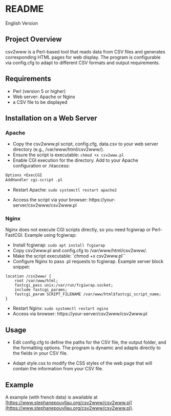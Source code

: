 # README
English Version
## Project Overview
csv2www is a Perl-based tool that reads data from CSV files and generates corresponding HTML pages for web display. The program is configurable via config.cfg to adapt to different CSV formats and output requirements.
## Requirements
- Perl (version 5 or higher)
- Web server: Apache or Nginx
- a CSV file to be displayed
## Installation on a Web Server
### Apache
- Copy the csv2www.pl script, config.cfg, data.csv to your web server directory (e.g., /var/www/html/csv2www/).
- Ensure the script is executable: `chmod +x csv2www.pl`
- Enable CGI execution for the directory. Add to your Apache configuration or .htaccess:

```perl
Options +ExecCGI
AddHandler cgi-script .pl
```

- Restart Apache: `sudo systemctl restart apache2`

- Access the script via your browser: https://your-server/csv2www/csv2www.pl
### Nginx
Nginx does not execute CGI scripts directly, so you need fcgiwrap or Perl-FastCGI. Example using fcgiwrap:

- Install fcgiwrap: `sudo apt install fcgiwrap`
- Copy csv2www.pl and config.cfg to /var/www/html/csv2www/.
- Make the script executable: `chmod +x csv2www.pl``
- Configure Nginx to pass .pl requests to fcgiwrap. Example server block snippet:
```shell
location /csv2www/ {
    root /var/www/html;
    fastcgi_pass unix:/var/run/fcgiwrap.socket;
    include fastcgi_params;
    fastcgi_param SCRIPT_FILENAME /var/www/html$fastcgi_script_name;
}
```

- Restart Nginx: `sudo systemctl restart nginx`
- Access via browser: https://your-server/csv2www/csv2www.pl

## Usage

- Edit config.cfg to define the paths for the CSV file, the output folder, and the formatting options. The program is dynamic and adapts directly to the fields in your CSV file.

- Adapt style.css to modify the CSS styles of the web page that will contain the information from your CSV file.

## Example
A example (with french data) is awailable at [https://www.stephanepouyllau.org/csv2www/csv2www.pl](https://www.stephanepouyllau.org/csv2www/csv2www.pl). 